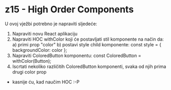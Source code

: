 # z15 - High Order Components

U ovoj vježbi potrebno je napraviti sljedeće:
1. Napraviti novu React aplikaciju
2. Napraviti HOC withColor koji će postavljati stil komponente na način da:
    a) primi prop "color"
    b) postavi style child komponente: const style = { backgroundColor: color };
4. Napraviti ColoredButton komponentu: const ColoredButton = withColor(Button);
5. Iscrtati nekoliko različitih ColoredButton komponenti, svaka od njih prima drugi color prop

- kasnije ću, kad naučim HOC :-P

